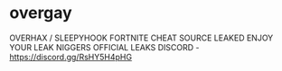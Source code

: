 # overgay
OVERHAX / SLEEPYHOOK FORTNITE CHEAT SOURCE LEAKED ENJOY YOUR LEAK NIGGERS
OFFICIAL LEAKS DISCORD - https://discord.gg/RsHY5H4pHG
